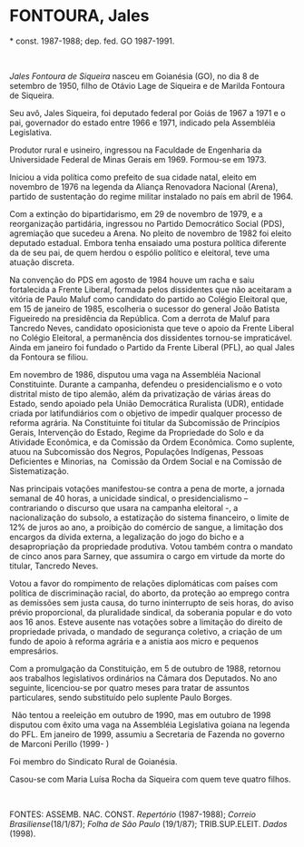 **FONTOURA, Jales**
===================

\* const. 1987-1988; dep. fed. GO 1987-1991.

 

*Jales Fontoura de Siqueira* nasceu em Goianésia (GO), no dia 8 de
setembro de 1950, filho de Otávio Lage de Siqueira e de Marilda Fontoura
de Siqueira.

Seu avô, Jales Siqueira, foi deputado federal por Goiás de 1967 a 1971 e
o pai, governador do estado entre 1966 e 1971, indicado pela Assembléia
Legislativa.

Produtor rural e usineiro, ingressou na Faculdade de Engenharia da
Universidade Federal de Minas Gerais em 1969. Formou-se em 1973.

Iniciou a vida política como prefeito de sua cidade natal, eleito em
novembro de 1976 na legenda da Aliança Renovadora Nacional (Arena),
partido de sustentação do regime militar instalado no país em abril de
1964.

Com a extinção do bipartidarismo, em 29 de novembro de 1979, e a
reorganização partidária, ingressou no Partido Democrático Social (PDS),
agremiação que sucedeu a Arena. No pleito de novembro de 1982 foi eleito
deputado estadual. Embora tenha ensaiado uma postura política diferente
da de seu pai, de quem herdou o espólio político e eleitoral, teve uma
atuação discreta.

Na convenção do PDS em agosto de 1984 houve um racha e saiu fortalecida
a Frente Liberal, formada pelos dissidentes que não aceitaram a vitória
de Paulo Maluf como candidato do partido ao Colégio Eleitoral que, em 15
de janeiro de 1985, escolheria o sucessor do general João Batista
Figueiredo na presidência da República. Com a derrota de Maluf para
Tancredo Neves, candidato oposicionista que teve o apoio da Frente
Liberal no Colégio Eleitoral, a permanência dos dissidentes tornou-se
impraticável. Ainda em janeiro foi fundado o Partido da Frente Liberal
(PFL), ao qual Jales da Fontoura se filiou.

Em novembro de 1986, disputou uma vaga na Assembléia Nacional
Constituinte. Durante a campanha, defendeu o presidencialismo e o voto
distrital misto de tipo alemão, além da privatização de várias áreas do
Estado, sendo apoiado pela União Democrática Ruralista (UDR), entidade
criada por latifundiários com o objetivo de impedir qualquer processo de
reforma agrária. Na Constituinte foi titular da Subcomissão de
Princípios Gerais, Intervenção do Estado, Regime da Propriedade do Solo
e da Atividade Econômica, e da Comissão da Ordem Econômica. Como
suplente, atuou na Subcomissão dos Negros, Populações Indígenas, Pessoas
Deficientes e Minorias, na  Comissão da Ordem Social e na Comissão de
Sistematização.

Nas principais votações manifestou-se contra a pena de morte, a jornada
semanal de 40 horas, a unicidade sindical, o presidencialismo –
contrariando o discurso que usara na campanha eleitoral -, a
nacionalização do subsolo, a estatização do sistema financeiro, o limite
de 12% de juros ao ano, a proibição do comércio de sangue, a limitação
dos encargos da dívida externa, a legalização do jogo do bicho e a
desapropriação da propriedade produtiva. Votou também contra o mandato
de cinco anos para Sarney, que assumira o cargo em virtude da morte do
titular, Tancredo Neves.

Votou a favor do rompimento de relações diplomáticas com países com
política de discriminação racial, do aborto, da proteção ao emprego
contra as demissões sem justa causa, do turno ininterrupto de seis
horas, do aviso prévio proporcional, da pluralidade sindical, da
soberania popular e do voto aos 16 anos. Esteve ausente nas votações
sobre a limitação do direito de propriedade privada, o mandado de
segurança coletivo, a criação de um fundo de apoio à reforma agrária e a
anistia aos micro e pequenos empresários.

Com a promulgação da Constituição, em 5 de outubro de 1988, retornou aos
trabalhos legislativos ordinários na Câmara dos Deputados. No ano
seguinte, licenciou-se por quatro meses para tratar de assuntos
particulares, sendo substituído pelo suplente Paulo Borges.

 Não tentou a reeleição em outubro de 1990, mas em outubro de 1998
disputou com êxito uma vaga na Assembléia Legislativa goiana na legenda
do PFL. Em janeiro de 1999, assumiu a Secretaria de Fazenda no governo
de Marconi Perillo (1999- )

Foi membro do Sindicato Rural de Goianésia.

Casou-se com Maria Luísa Rocha da Siqueira com quem teve quatro filhos.

 

FONTES: ASSEMB. NAC. CONST. *Repertório* (1987-1988); *Correio
Brasiliense*(18/1/87); *Folha de São Paulo* (19/1/87); TRIB.SUP.ELEIT.
*Dados* (1998).

 
